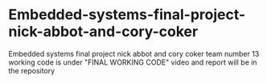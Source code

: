 # Embedded-systems-final-project-nick-abbot-and-cory-coker
Embedded systems final project nick abbot and cory coker
team number 13
working code is under "FINAL WORKING CODE"
video and report will be in the repository
